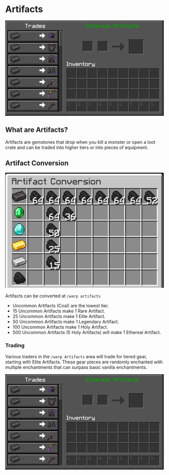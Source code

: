 # Artifacts

![](<../../.gitbook/assets/image (5).png>)

## What are Artifacts?

Artifacts are gemstones that drop when you kill a monster or open a loot crate and can be traded into higher tiers or into pieces of equipment.

## Artifact Conversion

![](<../../.gitbook/assets/image (1).png>)

Artifacts can be converted at `/warp artifacts`

* Uncommon Artifacts (Coal) are the lowest tier.
* 15 Uncommon Artifacts make 1 Rare Artifact.
* 25 Uncommon Artifacts make 1 Elite Artifact.
* 50 Uncommon Artifacts make 1 Legendary Artifact.
* 100 Uncommon Artifacts make 1 Holy Artifact.
* 500 Uncommon Artifacts (5 Holy Artifacts) will make 1 Ethereal Artifact.

### Trading

Various traders in the `/warp Artifacts` area will trade for tiered gear, starting with Elite Artifacts. These gear pieces are randomly enchanted with multiple enchantments that can surpass basic vanilla enchantments.

![](<../../.gitbook/assets/image (6).png>)
